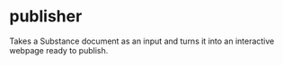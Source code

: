 publisher
=========

Takes a Substance document as an input and turns it into an interactive webpage ready to publish.
